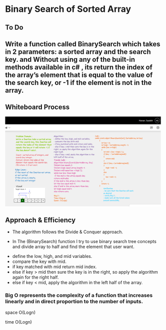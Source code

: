 # Binary Search of Sorted Array
## To Do

Write a function called BinarySearch which takes in 2 parameters: a sorted array and the search key. and Without using  any of the built-in methods available in c# , its  return the index of the array’s element that is equal to the value of the search key, or -1 if the element is not in the array.
---

## Whiteboard Process
![](./BinarySearch.png)

## Approach & Efficiency

* The algorithm follows the Divide & Conquer approach.

* In The (BinarySearch) function  I try to use binary search tree concepts and divide array to half and find the element that user want.

- define the low, high, and mid variables. 
- compare the key with mid.
- if key matched with mid return mid index.
- else if key > mid then sure the key is in the right, so apply the algorithm again for the right half.
- else if key < mid, apply the algorithm in the left half of the array.

### Big O represents the complexity of a function that increases linearly and in direct proportion to the number of inputs.
space O(Logn)

time O(Logn)

